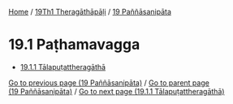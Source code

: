 
[Home](/) / [19Th1 Theragāthāpāḷi](...md) / [19 Paññāsanipāta](../19Th1/19.md)

# 19.1 Paṭhamavagga

* [19.1.1 Tālapuṭattheragāthā](19.1/19.1.1.md)

[Go to previous page (19 Paññāsanipāta)](../19Th1/19.md) / [Go to parent page (19 Paññāsanipāta)](../19Th1/19.md) / [Go to next page (19.1.1 Tālapuṭattheragāthā)](19.1/19.1.1.md)


